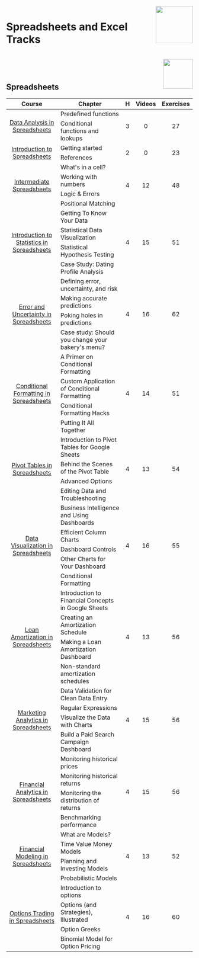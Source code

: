 <img align="right" width="100" src="https://github.com/cs-MohamedAyman/DataCamp-Tracks/blob/master/org-logos/datacamp.jpg">

# Spreadsheets and Excel Tracks

<br>
<img align="right" width="80" height="80" src="https://github.com/cs-MohamedAyman/DataCamp-Tracks/blob/master/org-logos/spreadsheet.jpg">
<br><br>

## Spreadsheets

<table>
    <thead>
        <tr>
            <th width="40%">Course</th>
            <th width="60%">Chapter</th>
            <th>H</th>
            <th>Videos</th>
            <th>Exercises</th>
        </tr>
    </thead>
    <tbody>
            <tr>
                <td rowspan=2 align=center>
<a href="https://learn.datacamp.com/courses/data-analysis-in-spreadsheets">Data Analysis in Spreadsheets</a><br>
                <td align="left">Predefined functions</td>
                <td rowspan=2 align="center">3</td>
                <td rowspan=2 align="center">0</td>
                <td rowspan=2 align="center">27</td>
                </td>
            </tr>
            <tr>
                <td align="left">Conditional functions and lookups</td>
            </tr>
            <tr>
                <td rowspan=2 align=center>
<a href="https://www.datacamp.com/courses/introduction-to-spreadsheets">Introduction to Spreadsheets</a><br>
                <td align="left">Getting started</td>
                <td rowspan=2 align="center">2</td>
                <td rowspan=2 align="center">0</td>
                <td rowspan=2 align="center">23</td>
                </td>
            </tr>
            <tr>
                <td align="left">References</td>
            </tr>
            <tr>
                <td rowspan=4 align=center>
<a href="https://learn.datacamp.com/courses/intermediate-spreadsheets">Intermediate Spreadsheets</a><br>
                <td align="left">What's in a cell?</td>
                <td rowspan=4 align="center">4</td>
                <td rowspan=4 align="center">12</td>
                <td rowspan=4 align="center">48</td>
                </td>
            </tr>
            <tr>
                <td align="left">Working with numbers</td>
            </tr>
            <tr>
                <td align="left">Logic & Errors</td>
            </tr>
            <tr>
                <td align="left">Positional Matching</td>
            </tr>
            <tr>
                <td rowspan=4 align=center>
<a href="https://learn.datacamp.com/courses/introduction-to-statistics-in-spreadsheets">Introduction to Statistics in Spreadsheets</a><br>
                <td align="left">Getting To Know Your Data</td>
                <td rowspan=4 align="center">4</td>
                <td rowspan=4 align="center">15</td>
                <td rowspan=4 align="center">51</td>
                </td>
            </tr>
            <tr>
                <td align="left">Statistical Data Visualization</td>
            </tr>
            <tr>
                <td align="left">Statistical Hypothesis Testing</td>
            </tr>
            <tr>
                <td align="left">Case Study: Dating Profile Analysis</td>
            </tr>
            <tr>
                <td rowspan=4 align=center>
<a href="https://learn.datacamp.com/courses/error-and-uncertainty-in-spreadsheets">Error and Uncertainty in Spreadsheets</a><br>
                <td align="left">Defining error, uncertainty, and risk</td>
                <td rowspan=4 align="center">4</td>
                <td rowspan=4 align="center">16</td>
                <td rowspan=4 align="center">62</td>
                </td>
            </tr>
            <tr>
                <td align="left">Making accurate predictions</td>
            </tr>
            <tr>
                <td align="left">Poking holes in predictions</td>
            </tr>
            <tr>
                <td align="left">Case study: Should you change your bakery's menu?</td>
            </tr>
            <tr>
                <td rowspan=4 align=center>
<a href="https://learn.datacamp.com/courses/conditional-formatting-in-spreadsheets">Conditional Formatting in Spreadsheets</a><br>
                <td align="left">A Primer on Conditional Formatting</td>
                <td rowspan=4 align="center">4</td>
                <td rowspan=4 align="center">14</td>
                <td rowspan=4 align="center">51</td>
                </td>
            </tr>
            <tr>
                <td align="left">Custom Application of Conditional Formatting</td>
            </tr>
            <tr>
                <td align="left">Conditional Formatting Hacks</td>
            </tr>
            <tr>
                <td align="left">Putting It All Together</td>
            </tr>
            <tr>
                <td rowspan=4 align=center>
<a href="https://learn.datacamp.com/courses/pivot-tables-in-spreadsheets">Pivot Tables in Spreadsheets</a><br>
                <td align="left">Introduction to Pivot Tables for Google Sheets</td>
                <td rowspan=4 align="center">4</td>
                <td rowspan=4 align="center">13</td>
                <td rowspan=4 align="center">54</td>
                </td>
            </tr>
            <tr>
                <td align="left">Behind the Scenes of the Pivot Table</td>
            </tr>
            <tr>
                <td align="left">Advanced Options</td>
            </tr>
            <tr>
                <td align="left">Editing Data and Troubleshooting</td>
            </tr>
            <tr>
                <td rowspan=5 align=center>
<a href="https://learn.datacamp.com/courses/data-visualization-in-spreadsheets">Data Visualization in Spreadsheets</a><br>
                <td align="left">Business Intelligence and Using Dashboards</td>
                <td rowspan=5 align="center">4</td>
                <td rowspan=5 align="center">16</td>
                <td rowspan=5 align="center">55</td>
                </td>
            </tr>
            <tr>
                <td align="left">Efficient Column Charts</td>
            </tr>
            <tr>
                <td align="left">Dashboard Controls</td>
            </tr>
            <tr>
                <td align="left">Other Charts for Your Dashboard</td>
            </tr>
            <tr>
                <td align="left">Conditional Formatting</td>
            </tr>
            <tr>
                <td rowspan=4 align=center>
<a href="https://learn.datacamp.com/courses/loan-amortization-in-spreadsheets">Loan Amortization in Spreadsheets</a><br>
                <td align="left">Introduction to Financial Concepts in Google Sheets</td>
                <td rowspan=4 align="center">4</td>
                <td rowspan=4 align="center">13</td>
                <td rowspan=4 align="center">56</td>
                </td>
            </tr>
            <tr>
                <td align="left">Creating an Amortization Schedule</td>
            </tr>
            <tr>
                <td align="left">Making a Loan Amortization Dashboard</td>
            </tr>
            <tr>
                <td align="left">Non-standard amortization schedules</td>
            </tr>
            <tr>
                <td rowspan=4 align=center>
<a href="https://learn.datacamp.com/courses/marketing-analytics-in-spreadsheets">Marketing Analytics in Spreadsheets</a><br>
                <td align="left">Data Validation for Clean Data Entry</td>
                <td rowspan=4 align="center">4</td>
                <td rowspan=4 align="center">15</td>
                <td rowspan=4 align="center">56</td>
                </td>
            </tr>
            <tr>
                <td align="left">Regular Expressions</td>
            </tr>
            <tr>
                <td align="left">Visualize the Data with Charts</td>
            </tr>
            <tr>
                <td align="left">Build a Paid Search Campaign Dashboard</td>
            </tr>
            <tr>
                <td rowspan=4 align=center>
<a href="https://learn.datacamp.com/courses/financial-analytics-in-spreadsheets">Financial Analytics in Spreadsheets</a><br>
                <td align="left">Monitoring historical prices</td>
                <td rowspan=4 align="center">4</td>
                <td rowspan=4 align="center">15</td>
                <td rowspan=4 align="center">56</td>
                </td>
            </tr>
            <tr>
                <td align="left">Monitoring historical returns</td>
            </tr>
            <tr>
                <td align="left">Monitoring the distribution of returns</td>
            </tr>
            <tr>
                <td align="left">Benchmarking performance</td>
            </tr>
            <tr>
                <td rowspan=4 align=center>
<a href="https://learn.datacamp.com/courses/financial-modeling-in-spreadsheets">Financial Modeling in Spreadsheets</a><br>
                <td align="left">What are Models?</td>
                <td rowspan=4 align="center">4</td>
                <td rowspan=4 align="center">13</td>
                <td rowspan=4 align="center">52</td>
                </td>
            </tr>
            <tr>
                <td align="left">Time Value Money Models</td>
            </tr>
            <tr>
                <td align="left">Planning and Investing Models</td>
            </tr>
            <tr>
                <td align="left">Probabilistic Models</td>
            </tr>
            <tr>
                <td rowspan=4 align=center>
<a href="https://learn.datacamp.com/courses/options-trading-in-spreadsheets">Options Trading in Spreadsheets</a><br>
                <td align="left">Introduction to options</td>
                <td rowspan=4 align="center">4</td>
                <td rowspan=4 align="center">16</td>
                <td rowspan=4 align="center">60</td>
                </td>
            </tr>
            <tr>
                <td align="left">Options (and Strategies), Illustrated</td>
            </tr>
            <tr>
                <td align="left">Option Greeks</td>
            </tr>
            <tr>
                <td align="left">Binomial Model for Option Pricing</td>
            </tr>
    </tbody>
</table>
